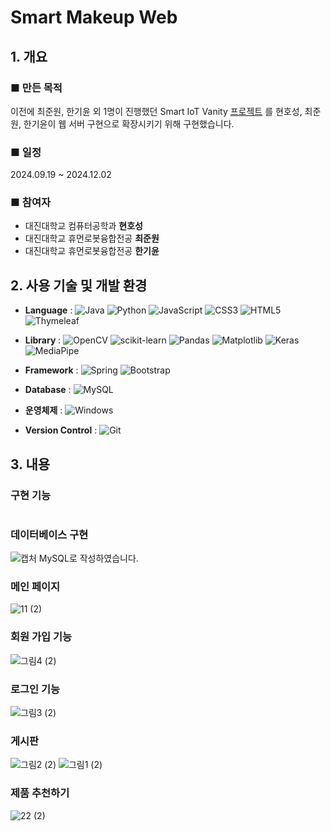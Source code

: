 # Smart Makeup Web
## 1. 개요

### ■ 만든 목적
 이전에 최준원, 한기윤 외 1명이 진행했던 Smart IoT Vanity [프로젝트](https://github.com/zecube/Smart_Makeup) 를 현호성, 최준원, 한기윤이 웹 서버 구현으로 확장시키기 위해 구현했습니다.


### ■ 일정
2024.09.19 ~ 2024.12.02

### ■ 참여자
- 대진대학교 컴퓨터공학과 **현호성**
- 대진대학교 휴먼로봇융합전공 **최준원**
- 대진대학교 휴먼로봇융합전공 **한기윤**

## 2. 사용 기술 및 개발 환경
- **Language** :
![Java](https://img.shields.io/badge/java-%23ED8B00.svg?style=for-the-badge&logo=openjdk&logoColor=white)
![Python](https://img.shields.io/badge/python-3670A0?style=for-the-badge&logo=python&logoColor=ffdd54)
![JavaScript](https://img.shields.io/badge/javascript-%23323330.svg?style=for-the-badge&logo=javascript&logoColor=%23F7DF1E)
![CSS3](https://img.shields.io/badge/css3-%231572B6.svg?style=for-the-badge&logo=css3&logoColor=white)
![HTML5](https://img.shields.io/badge/html5-%23E34F26.svg?style=for-the-badge&logo=html5&logoColor=white)
![Thymeleaf](https://img.shields.io/badge/Thymeleaf-%23005C0F.svg?style=for-the-badge&logo=Thymeleaf&logoColor=white)

- **Library** :
![OpenCV](https://img.shields.io/badge/opencv-%23white.svg?style=for-the-badge&logo=opencv&logoColor=white)
![scikit-learn](https://img.shields.io/badge/scikit--learn-%23F7931E.svg?style=for-the-badge&logo=scikit-learn&logoColor=white)
![Pandas](https://img.shields.io/badge/pandas-%23150458.svg?style=for-the-badge&logo=pandas&logoColor=white)
![Matplotlib](https://img.shields.io/badge/Matplotlib-%23ffffff.svg?style=for-the-badge&logo=Matplotlib&logoColor=black)
![Keras](https://img.shields.io/badge/Keras-%23D00000.svg?style=for-the-badge&logo=Keras&logoColor=white)
![MediaPipe](https://img.shields.io/badge/MediaPipe-%23150458.svg?style=for-the-badge&logo=MediaPipe&logoColor=white)

- **Framework** :
![Spring](https://img.shields.io/badge/spring-%236DB33F.svg?style=for-the-badge&logo=spring&logoColor=white)
![Bootstrap](https://img.shields.io/badge/bootstrap-%238511FA.svg?style=for-the-badge&logo=bootstrap&logoColor=white)

- **Database** :
![MySQL](https://img.shields.io/badge/mysql-4479A1.svg?style=for-the-badge&logo=mysql&logoColor=white)

- **운영체제** :
![Windows](https://img.shields.io/badge/Windows-0078D6?style=for-the-badge&logo=windows&logoColor=white)

- **Version Control** :
![Git](https://img.shields.io/badge/git-%23F05033.svg?style=for-the-badge&logo=git&logoColor=white)


## 3. 내용

### 구현 기능
#
### 데이터베이스 구현
![캡처](https://github.com/user-attachments/assets/46aa523b-6104-4259-b040-0c2bdafbbe25)
MySQL로 작성하였습니다.

### 메인 페이지
![11 (2)](https://github.com/user-attachments/assets/0c2ed386-b9fe-4c62-a68a-346cfe744447)

### 회원 가입 기능
![그림4 (2)](https://github.com/user-attachments/assets/70478c2f-840b-46b1-9f99-c63c6abec768)

### 로그인 기능
![그림3 (2)](https://github.com/user-attachments/assets/deee3f67-b335-4313-939f-da6522d1f371)

### 게시판
![그림2 (2)](https://github.com/user-attachments/assets/fc35b9b2-e91a-41e2-8066-f343e869e662)
![그림1 (2)](https://github.com/user-attachments/assets/45ffdfe3-80c9-4965-9445-4b1b7ee3e886)

### 제품 추천하기
![22 (2)](https://github.com/user-attachments/assets/354c8212-2c4f-48d3-bfe2-3826e4663245)

